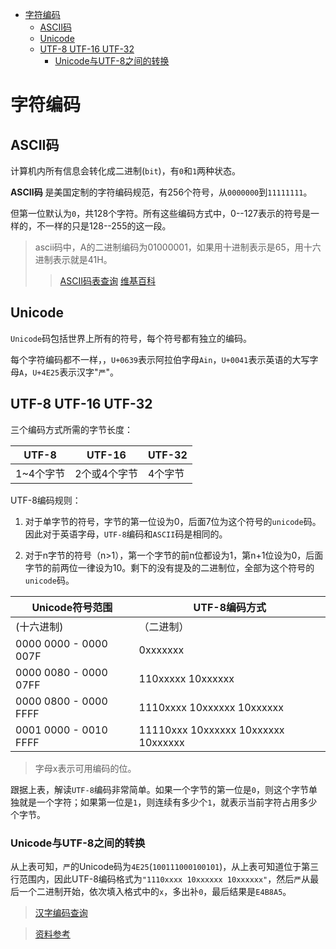 <!-- toc orderedList:0 -->

- [字符编码](#字符编码)
	- [ASCII码](#ascii码)
	- [Unicode](#unicode)
	- [UTF-8 UTF-16 UTF-32](#utf-8-utf-16-utf-32)
		- [Unicode与UTF-8之间的转换](#unicode与utf-8之间的转换)

<!-- tocstop -->

# 字符编码

## ASCII码

计算机内所有信息会转化成二进制(`bit`)，有`0`和`1`两种状态。

**ASCII码** 是美国定制的字符编码规范，有256个符号，从`0000000`到`11111111`。

但第一位默认为`0`，共128个字符。所有这些编码方式中，0--127表示的符号是一样的，不一样的只是128--255的这一段。


>ascii码中，A的二进制编码为01000001，如果用十进制表示是65，用十六进制表示就是41H。
>>[ASCII码表查询](http://www.cnblogs.com/xmxu/archive/2012/07/10/2584032.html)
>>[维基百科](https://zh.wikipedia.org/wiki/ASCII)

## Unicode

`Unicode`码包括世界上所有的符号，每个符号都有独立的编码。

每个字符编码都不一样，，`U+0639`表示阿拉伯字母`Ain`，`U+0041`表示英语的大写字母`A`，`U+4E25`表示汉字"`严`"。

## UTF-8 UTF-16 UTF-32

三个编码方式所需的字节长度：

|UTF-8| UTF-16 |UTF-32|
|-----|-------|---------|
|1~4个字节|2个或4个字节|4个字节|

UTF-8编码规则：

1. 对于单字节的符号，字节的第一位设为0，后面7位为这个符号的`unicode`码。因此对于英语字母，`UTF-8`编码和`ASCII`码是相同的。

2. 对于n字节的符号（n>1），第一个字节的前n位都设为1，第n+1位设为0，后面字节的前两位一律设为10。剩下的没有提及的二进制位，全部为这个符号的`unicode`码。

Unicode符号范围 | UTF-8编码方式
--------------------|--------------------------
(十六进制) | （二进制）
0000 0000 - 0000 007F | 0xxxxxxx
0000 0080 - 0000 07FF | 110xxxxx 10xxxxxx
0000 0800 - 0000 FFFF | 1110xxxx 10xxxxxx 10xxxxxx
0001 0000 - 0010 FFFF | 11110xxx 10xxxxxx 10xxxxxx 10xxxxxx

>字母x表示可用编码的位。

跟据上表，解读`UTF-8`编码非常简单。如果一个字节的第一位是`0`，则这个字节单独就是一个字符；如果第一位是`1`，则连续有多少个`1`，就表示当前字符占用多少个字节。

### Unicode与UTF-8之间的转换

从上表可知，`严`的Unicode码为`4E25`(`100111000100101`)，从上表可知道位于第三行范围内，因此UTF-8编码格式为`"1110xxxx 10xxxxxx 10xxxxxx"`，然后`严`从最后一个二进制开始，依次填入格式中的`x`，多出补`0`，最后结果是`E4B8A5`。


>[汉字编码查询](http://www.chi2ko.com/tool/CJK.htm)

>[资料参考](http://www.ruanyifeng.com/blog/2007/10/ascii_unicode_and_utf-8.html)
